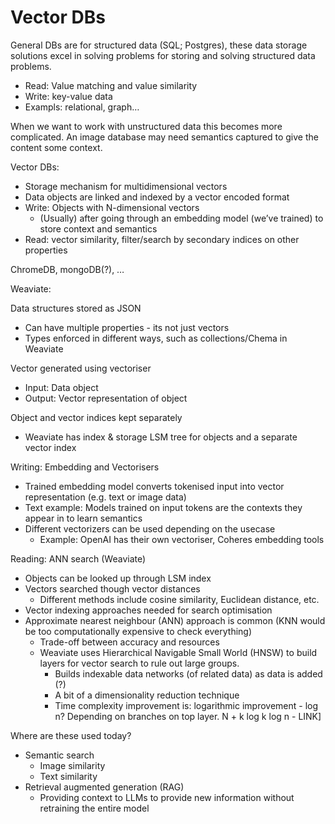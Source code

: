 # Vector DBs

General DBs are for structured data (SQL; Postgres), these data storage solutions excel in solving problems for storing and solving structured data problems.

* Read: Value matching and value similarity
* Write: key-value data
* Exampls: relational, graph…

When we want to work with unstructured data this becomes more complicated. An image database may need semantics captured to give the content some context.



Vector DBs:

* Storage mechanism for multidimensional vectors
* Data objects are linked and indexed by a vector encoded format
* Write: Objects with N-dimensional vectors
  * (Usually) after going through an embedding model (we’ve trained) to store context and semantics
* Read: vector similarity, filter/search by secondary indices on other properties

ChromeDB, mongoDB(?), …



Weaviate:

Data structures stored as JSON

* Can have multiple properties - its not just vectors
* Types enforced in different ways, such as collections/Chema in Weaviate

Vector generated using vectoriser&#x20;

* Input: Data object
* Output: Vector representation of object

Object and vector indices kept separately

* Weaviate has index & storage LSM tree for objects and a separate vector index



Writing: Embedding and Vectorisers

* Trained embedding model converts tokenised input into vector representation (e.g. text or image data)
* Text example: Models trained on input tokens are the contexts they appear in to learn semantics
* Different vectorizers can be used depending on the usecase
  * Example: OpenAI has their own vectoriser, Coheres embedding tools



Reading: ANN search (Weaviate)

* Objects can be looked up through LSM index
* Vectors searched though vector distances
  * Different methods include cosine similarity, Euclidean distance, etc.
* Vector indexing approaches needed for search optimisation
* Approximate nearest neighbour (ANN) approach is common (KNN would be too computationally expensive to check everything)
  * Trade-off between accuracy and resources
  * Weaviate uses Hierarchical Navigable Small World (HNSW) to build layers for vector search to rule out large groups.&#x20;
    * Builds indexable data networks (of related data) as data is added (?)
    * A bit of a dimensionality reduction technique
    * Time complexity improvement is: logarithmic improvement - log n? Depending on branches on top layer. N + k log k log n - LINK]

Where are these used today?

* Semantic search
  * Image similarity
  * Text similarity
* Retrieval augmented generation (RAG)
  * Providing context to LLMs to provide new information without retraining the entire model























